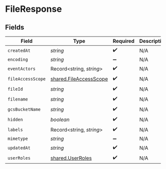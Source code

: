 # FileResponse


## Fields

| Field                                                                   | Type                                                                    | Required                                                                | Description                                                             |
| ----------------------------------------------------------------------- | ----------------------------------------------------------------------- | ----------------------------------------------------------------------- | ----------------------------------------------------------------------- |
| `createdAt`                                                             | *string*                                                                | :heavy_check_mark:                                                      | N/A                                                                     |
| `encoding`                                                              | *string*                                                                | :heavy_minus_sign:                                                      | N/A                                                                     |
| `eventActors`                                                           | Record<string, *string*>                                                | :heavy_check_mark:                                                      | N/A                                                                     |
| `fileAccessScope`                                                       | [shared.FileAccessScope](../../../sdk/models/shared/fileaccessscope.md) | :heavy_check_mark:                                                      | N/A                                                                     |
| `fileId`                                                                | *string*                                                                | :heavy_check_mark:                                                      | N/A                                                                     |
| `filename`                                                              | *string*                                                                | :heavy_check_mark:                                                      | N/A                                                                     |
| `gcsBucketName`                                                         | *string*                                                                | :heavy_check_mark:                                                      | N/A                                                                     |
| `hidden`                                                                | *boolean*                                                               | :heavy_check_mark:                                                      | N/A                                                                     |
| `labels`                                                                | Record<string, *string*>                                                | :heavy_check_mark:                                                      | N/A                                                                     |
| `mimetype`                                                              | *string*                                                                | :heavy_minus_sign:                                                      | N/A                                                                     |
| `updatedAt`                                                             | *string*                                                                | :heavy_check_mark:                                                      | N/A                                                                     |
| `userRoles`                                                             | [shared.UserRoles](../../../sdk/models/shared/userroles.md)             | :heavy_check_mark:                                                      | N/A                                                                     |